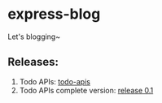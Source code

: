 # express-blog
Let's blogging~

## Releases:

1. Todo APIs: [todo-apis][1]
2. Todo APIs complete version: [release 0.1][2]

[1]: https://github.com/rankun203/express-blog/releases/tag/todo-apis
[2]: https://github.com/rankun203/express-blog/releases/tag/0.1
